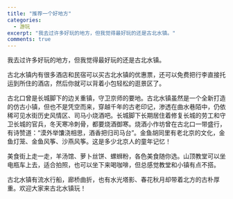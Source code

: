 ```yaml
---
title: "推荐一个好地方"
categories:
  - 游玩
excerpt: "我去过许多好玩的地方，但我觉得最好玩的还是古北水镇。"
comments: true
---
```


我去过许多好玩的地方，但我觉得最好玩的还是古北水镇。

古北水镇内有很多酒店和民宿可以买古北水镇的优惠票，还可以免费把行李直接托运到所住的酒店，然后你就可以背着小包轻松的逛景区了。

古北口曾是长城脚下的边关重镇，守卫京师的要地。古北水镇虽然是一个全新打造的仿古小镇，但也不是凭空而来，穿越千年的古老印记，渗透在曲水巷陌中，仍依稀可见水街历史风情区、司马小烧酒吧。长城脚下长期居住着修复长城的劳工和守卫长城的官兵，冬天寒冷刺骨，都要烧酒御寒。烧酒小作坊曾在古北口一带盛行，有诗赞道：“漠外举馕浇相思，酒香把归司马台”。金鱼胡同里有老北京的文化，金鱼灯笼、金鱼风筝、沙燕风筝。这是多少北京人的童年记忆！

美食街上走一走，羊汤馆、萝卜丝饼、螺蛳粉，各色美食随你选。山顶教堂可以坐电瓶车上去，适合拍照，也可以坐下来喝咖啡，但总感觉教堂和小镇有点不搭。

古北水镇有流水行船，廊桥曲折，也有水光塔影、春花秋月却带着北方的古朴厚重。欢迎大家来古北水镇玩！
